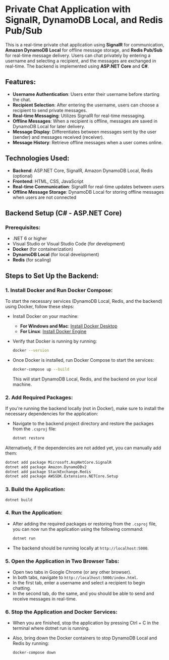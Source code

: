 # Private Chat Application with SignalR, DynamoDB Local, and Redis Pub/Sub

This is a real-time private chat application using **SignalR** for communication, **Amazon DynamoDB Local** for offline message storage, and **Redis Pub/Sub** for real-time message delivery. Users can chat privately by entering a username and selecting a recipient, and the messages are exchanged in real-time. The backend is implemented using **ASP.NET Core** and **C#**.

## Features:

- **Username Authentication**: Users enter their username before starting the chat.
- **Recipient Selection**: After entering the username, users can choose a recipient to send private messages.
- **Real-time Messaging**: Utilizes SignalR for real-time messaging.
- **Offline Messages**: When a recipient is offline, messages are saved in DynamoDB Local for later delivery.
- **Message Display**: Differentiates between messages sent by the user (sender) and messages received (receiver).
- **Message History**: Retrieve offline messages when a user comes online.

## Technologies Used:

- **Backend**: ASP.NET Core, SignalR, Amazon DynamoDB Local, Redis (optional)
- **Frontend**: HTML, CSS, JavaScript
- **Real-time Communication**: SignalR for real-time updates between users
- **Offline Message Storage**: DynamoDB Local for storing offline messages when users are not connected

## Backend Setup (C# - ASP.NET Core)

### Prerequisites:

- .NET 6 or higher
- Visual Studio or Visual Studio Code (for development)
- **Docker** (for containerization)
- **DynamoDB Local** (for local development)
- **Redis** (for scaling)

## Steps to Set Up the Backend:

### 1. **Install Docker and Run Docker Compose**:

To start the necessary services (DynamoDB Local, Redis, and the backend) using Docker, follow these steps:

- Install Docker on your machine:

  - **For Windows and Mac**: [Install Docker Desktop](https://www.docker.com/products/docker-desktop/)
  - **For Linux**: [Install Docker Engine](https://docs.docker.com/engine/install/)

- Verify that Docker is running by running:

  ```bash
  docker --version
  ```

- Once Docker is installed, run Docker Compose to start the services:
  ```bash
  docker-compose up --build
  ```
  This will start DynamoDB Local, Redis, and the backend on your local machine.

### 2. **Add Required Packages**:

If you're running the backend locally (not in Docker), make sure to install the necessary dependencies for the application:

- Navigate to the backend project directory and restore the packages from the `.csproj` file:
  ```bash
  dotnet restore
  ```

Alternatively, if the dependencies are not added yet, you can manually add them:

```bash
dotnet add package Microsoft.AspNetCore.SignalR
dotnet add package Amazon.DynamoDBv2
dotnet add package StackExchange.Redis
dotnet add package AWSSDK.Extensions.NETCore.Setup
```

### 3. **Build the Application**:

```bash
dotnet build
```

### 4. **Run the Application**:

- After adding the required packages or restoring from the `.csproj` file, you can now run the application using the following command:
  ```bash
  dotnet run
  ```
- The backend should be running locally at `http://localhost:5000`.

### 5. **Open the Application in Two Browser Tabs**:

- Open two tabs in Google Chrome (or any other browser).
- In both tabs, navigate to `http://localhost:5000/index.html`.
- In the first tab, enter a username and select a recipient to begin chatting.
- In the second tab, do the same, and you should be able to send and receive messages in real-time.

### 6. **Stop the Application and Docker Services**:

- When you are finished, stop the application by pressing Ctrl + C in the terminal where dotnet run is running.

- Also, bring down the Docker containers to stop DynamoDB Local and Redis by running:
  ```bash
  docker-compose down
  ```
